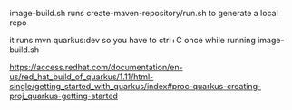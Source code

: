 image-build.sh runs create-maven-repository/run.sh to generate a local repo

it runs mvn quarkus:dev so you have to ctrl+C once while running image-build.sh 

https://access.redhat.com/documentation/en-us/red_hat_build_of_quarkus/1.11/html-single/getting_started_with_quarkus/index#proc-quarkus-creating-proj_quarkus-getting-started